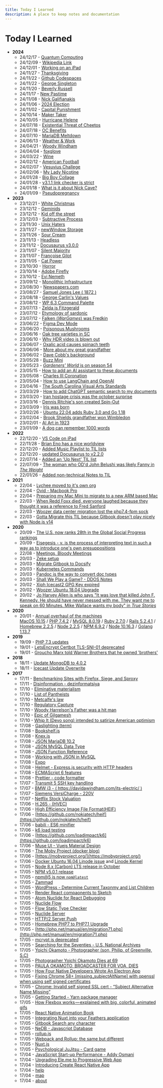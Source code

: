 ```yaml
---
title: Today I Learned
description: A place to keep notes and documentation
---
```


# Today I Learned

- **2024**
  - 24/12/17 - [Quantum Computing](/posts/quantum-computing)
  - 24/12/09 - [Wikipedia Link](/posts/wikipedia-link)
  - 24/12/01 - [Working on an iPad](/posts/working-ipad)
  - 24/11/27 - [Thanksgiving](/posts/thanksgiving)
  - 24/11/22 - [Github Codespaces](/posts/github-codespaces)
  - 24/11/22 - [George Singleton](/posts/george-singleton)
  - 24/11/20 - [Beverly Russell](/posts/beverly-russell)
  - 24/11/17 - [New Pastime](/posts/new-pastime)
  - 24/11/08 - [Nick Galifianakis](/posts/nick-galifianakis)
  - 24/11/06 - [2024 Election](/posts/2024-election)
  - 24/11/02 - [Capital Punishment](/posts/capital-punishment)
  - 24/10/14 - [Maker Taker](/posts/open-source-maker-taker)
  - 24/10/05 - [Hurricane Helene](/posts/hurricane-helene)
  - 24/07/18 - [Existential Threat of Cheetos](/posts/existential-threat-cheetos)
  - 24/07/18 - [OC Benefits](/posts/oc-benefits)
  - 24/07/10 - [MariaDB Meltdown](/posts/mariadb-meltdown)
  - 24/06/13 - [Weather & Work](/posts/weather-work)
  - 24/04/21 - [Woody Windham](/posts/woody-windham)
  - 24/04/04 - [foxglove](/posts/digitalis)
  - 24/03/22 - [Wine](/posts/wine)
  - 24/02/12 - [American Football](/posts/american-football)
  - 24/02/07 - [Vesuvius Challege](/posts/vesuvius-challenge)
  - 24/02/06 - [My Lady Nicotine](/posts/my-lady-nicotine)
  - 24/01/28 - [Big Boy Collage](/posts/big-boy-collage)
  - 24/01/28 - [v3.1.1 link checker is strict](/help)
  - 24/01/18 - [What is it about Nick Cave?](/posts/nick-cave)
  - 24/01/09 - [Pseudopregnancy](/posts/pseudopregnancy)
- **2023**
  - 23/12/21 - [White Christmas](/posts/white-christmas)
  - 23/12/12 - [Geminids](/posts/geminids)
  - 23/12/12 - [Kid off the street](/posts/kid-off-street)
  - 23/12/03 - [Subtractive Process](/posts/subtractive-process)
  - 23/11/30 - [Unix Haters](/posts/unix-haters)
  - 23/11/27 - [newWindow Storage](/posts/newwindow-storage)
  - 23/11/26 - [Sour Cream](/posts/sour-cream)
  - 23/11/13 - [Headless](/posts/headless)
  - 23/11/12 - [Docusaurus v3.0.0](/posts/docusaurus-3)
  - 23/11/07 - [Silent Majority](/posts/silent-majority)
  - 23/11/07 - [Françoise Gilot](/posts/françoise-gilot)
  - 23/11/05 - [Cat Power](/posts/cat-power)
  - 23/10/30 - [Horror](/posts/horror)
  - 23/10/14 - [Adobe Firefly](/posts/adobe-firefly)
  - 23/10/12 - [Evi Nemeth](/posts/evi-nemeth)
  - 23/09/12 - [Monolithic Infrastructure](/posts/monolithic-infrastructure)
  - 23/08/30 - [Newspapers.com](/posts/newspapers-com)
  - 23/08/27 - [Samuel Jones Lee ( 1872 )](/posts/samuel-jones-lee)
  - 23/08/18 - [George Carlin's Values](/posts/george-carlins-values)
  - 23/08/12 - [WP 6.3 Command Palette](/posts/wordpress-6.3)
  - 23/07/13 - [Zelda is Fitzgerald](/posts/zelda-art)
  - 23/07/12 - [Etymology of sardonic](/posts/sardonicism)
  - 23/07/12 - [Falken (_WarGames_) was Fredkin](/lists/trivia)
  - 23/06/22 - [Figma Dev Mode](/posts/figma-dev-mode)
  - 23/06/20 - [Poisonous Mushrooms](/notes/garden/mushroom)
  - 23/06/16 - [Oak tree varieties in SC](/posts/white-oak)
  - 23/06/10 - [Why HDR video is blown out](/posts/color-spaces-premier)
  - 23/06/07 - [Oxalic acid causes spinach teeth](/posts/oxalic-acid)
  - 23/06/06 - [More about my great grandfather](/posts/dave-minnick)
  - 23/06/02 - [Dave Cobb's background](/posts/dave-cobb)
  - 23/05/28 - [Buzz Mini](/posts/buzz-mini)
  - 23/05/23 - [_Gardeners' World_ is on season 54](/posts/gardeners-world)
  - 23/05/15 - [How to add an AI assistant to these documents](/ai)
  - 23/05/08 - [Charles III Coronation](/posts/charles-III)
  - 23/05/04 - [How to use LangChain and OpenAI](/posts/openai-langchain)
  - 23/04/16 - [The South Carolina Visual Arts Standards](/posts/sc-arts)
  - 23/03/29 - [How to add ChatGPT semantic search to my documents](/posts/machine-learning)
  - 23/03/20 - [Iran hostage crisis was the october surprise](/posts/october-surprise)
  - 23/03/16 - [Dennis Ritchie's son created Spin-Out](posts/dennis-ritchie-typographical-mystery)
  - 23/03/09 - [Iris was born](/notes/dogs)
  - 23/02/26 - [Ubuntu 22.04 adds Ruby 3.0 and Go 1.18](/docs/computers/woozie)
  - 23/02/04 - [Brook Shields grandfather won Wimbledon](posts/once-upon-time-hollywood)
  - 23/02/01 - [AI Art in 1923](posts/ht-webster)
  - 23/01/09 - [A dog can remember 1000 words](posts/dog-training)
- **2022**
  - 22/12/20 - [VS Code on iPad](/posts/vscode-ipad)
  - 22/11/28 - [Brian Eno has a nice worldview](/posts/brian-eno-art)
  - 22/12/20 - [Added Music Playlist to TIL lists](/lists/art/music)
  - 22/12/20 - [updated Docusaurus to v2.2.0](/help)
  - 22/07/14 - [Added an 'Up Next' TIL list](/lists/next)
  - 22/07/09 - [The woman who OD'd John Belushi was likely Fanny in *The Weight*](lists/trivia)
  - 22/01/26 - [Added non-technical Notes to TIL](/notes)
- **2021** 
  - 22/04 - [Lychee moved to it's own org](/docs/host/Lychee)
  - 22/04 - [Ovid - Macbook Pro](/docs/computers/ovid)
  - 22/04 - [Preparing my Mac Mini to migrate to a new ARM based Mac](/docs/computers/magic)
  - 22/03 - [When Redd Foxx died, everyone laughed because they thought it was a reference to Fred Sanford](https://en.wikipedia.org/wiki/Redd_Foxx#Death)
  - 22/03 - [Woozer data center migration lost the php7.4-fpm sock](https://davidawindham.com/til/docs/projects/woozer/)
  - 22/03 - [Gotta Migrate this TIL because Gitbook doesn't play nicely with Node.js v14](https://davidawindham.com/til/help)
- **2020**  
  - 20/09 - [The U.S. now ranks 28th in the Global Social Progress rankings](https://www.socialprogress.org/index/global/results)
  - 20/09 - [Eisegesis - v. is the process of interpreting text in such a way as to introduce one's own presuppositions](https://en.wikipedia.org/wiki/Eisegesis)
  - 22/08 - [Meetings, Bloody Meetings](https://en.wikipedia.org/wiki/Meetings,_Bloody_Meetings)
  - 20/03 - [Zeke setup](https://davidawindham.com/til/docs/projects/zeke/)
  - 20/03 - [Migrate Gitbook to Docsify](https://davidawindham.com/til/help)
  - 20/03 - [Kubernetes Commands](https://davidawindham.com/til/docs/server/kubernetes)
  - 20/03 - [Pandoc is the way to convert doc types](https://github.com/jgm/pandoc)
  - 20/03 - [Shall We Play a Game? - DDOS Notes](https://davidawindham.com/til/docs/saas/akamai)
  - 20/02 - [Xiph Icecast2 GPG Key expired](https://davidawindham.com/til/docs/host/icecast)
  - 20/02 - [Woozer Ubuntu 18.04 Upgrade](https://davidawindham.com/til/docs/saas/akamai)
  - 20/02 - [Jo Harvey Allen is who says "It was love that killed John F. Kennedy. He should have never messed with me. They want me to speak on 60 Minutes. Mike Wallace wants my body" in _True Stories_](https://davidawindham.com/true-stories-2/)
- **2020**  
  - 20/01 - [Annual overhaul of the machines](https://davidawindham.com/late-adopter/)  
  [MacOS 10.15](https://davidawindham.com/til/docs/localhost/custom) /
  [PHP 7.4.2](https://davidawindham.com/til/docs/lang/PHP) /
  [MySQL 8.0.19](https://davidawindham.com/til/docs/db/MySQL) /
  [Ruby 2.7.0](https://davidawindham.com/til/docs/lang/Ruby) /
  [Rails 5.2.4.1](https://davidawindham.com/til/docs/waf/rails) /
  [Homebrew 2.2.5](https://davidawindham.com/til/docs/localhost/brew) /
  [Node 2.2.5](https://davidawindham.com/til/docs/localhost/brew) /
  [NPM 6.9.2](https://davidawindham.com/til/docs/lang/npm) /
  [Node 10.16.3](https://davidawindham.com/til/docs/waf/nodejs) /
  [Golang 1.13.7](https://davidawindham.com/til/docs/lang/Golang)
- **2019**  
  - 19/09 - [PHP 7.3 updates](/docs/lang/PHP)
  - 19/01 - [LetsEncrypt Certbot TLS-SNI-01 deprecated](https://davidawindham.com/til/docs/server/letsencrypt)
  - 19/01 - [Groucho Marx told Warner Brothers that he owned 'brothers'](https://en.wikipedia.org/wiki/A_Night_in_Casablanca)
- **2018**
  - 18/11 - [Update MongoDB to 4.0.2](https://davidawindham.com/til/docs/db/mongodb)  
  - 18/11 - [Icecast Update Overwrite](https://davidawindham.com/til/docs/host/icecast)
- **2017**  
  - 17/11 - [Benchmarking Sites with Firefox, Siege, and Sproxy](https://davidawindham.com/til/docs/host/siege-sproxy)
  - 17/11 - [Disinformation - dezinformatsiya](https://en.wikipedia.org/wiki/Disinformation)
  - 17/10 - [Eliminative materialism](https://en.wikipedia.org/wiki/Eliminative_materialism)
  - 17/10 - [List of Pantheists](https://en.wikipedia.org/wiki/List_of_pantheists)
  - 17/10 - [Metcalfe's law](https://en.wikipedia.org/wiki/Metcalfe%27s_law)
  - 17/10 - [Regulatory Capture](https://en.wikipedia.org/wiki/Regulatory_capture)  
  - 17/10 - [Woody Harrelson's Father was a hit man](https://en.wikipedia.org/wiki/Charles_Harrelson)
  - 17/10 - [Epic of Gilgamesh](https://en.wikipedia.org/wiki/Epic_of_Gilgamesh)
  - 17/10 - [Whip It (Devo song) intended to satirize American optimism](https://www.salon.com/2017/09/16/33-13-devo-excerpt/)
  - 17/08 - [Gaslighting (term)](https://en.wikipedia.org/wiki/Gaslighting)
  - 17/08 - [Bookshelf.js](http://bookshelfjs.org/)
  - 17/08 - [Knex.js](http://knexjs.org/)
  - 17/08 - [JSON MariaDB 10.2](https://mariadb.com/resources/blog/json-mariadb-102)
  - 17/08 - [JSON MySQL Data Type](https://dev.mysql.com/doc/refman/5.7/en/json.html)
  - 17/08 - [JSON Function Reference](https://dev.mysql.com/doc/refman/5.7/en/json-function-reference.html)
  - 17/08 - [Working with JSON in MySQL](https://scotch.io/tutorials/working-with-json-in-mysql)
  - 17/08 - [Expo](https://expo.io/)
  - 17/08 - [Helmet - Express.js security with HTTP headers](https://helmetjs.github.io/)
  - 17/08 - [ECMAScript 6 features](https://github.com/lukehoban/es6features)  
  - 17/08 - [Prettier - code formatter](https://github.com/prettier/prettier)   
  - 17/07 - [Transmit 5 SSH key handling](https://library.panic.com/transmit5/sftp-authentication/)
  - 17/07 - [BMW i3 - ( https://davidawindham.com/its-electric/ )](https://davidawindham.com/its-electric/)  
  - 17/07 - [Siemens VersiCharge - 220V](https://w3.usa.siemens.com/powerdistribution/us/en/product-portfolio/electricvehicle/versicharge/pages/ev-charging-station.aspx)
  - 17/07 - [Netflix Stock Valuation](https://seekingalpha.com/article/4089390-netflix-growth-justify-valuation)  
  - 17/06 - [H.265 - (HVEC)](https://en.wikipedia.org/wiki/High_Efficiency_Video_Coding)
  - 17/06 - [High Efficiency Image File Format(HEIF)](https://nokiatech.github.io/heif/)
  - 17/06 - [https://github.com/nokiatech/heif](https://github.com/nokiatech/heif)
  - 17/06 - [babili - ES6 minifier](https://github.com/babel/babili)
  - 17/06 - [k6 load testing](http://www.muse-ui.org/#/index)
  - 17/06 - [https://github.com/loadimpact/k6](https://github.com/loadimpact/k6)
  - 17/06 - [Muse UI - Vuejs Material Design](http://www.muse-ui.org/#/index)
  - 17/06 - [The Moby Project (docker blog)](https://blog.docker.com/2017/04/introducing-the-moby-project/)
  - 17/06 - [https://mobyproject.org/](https://mobyproject.org/)
  - 17/06 - [Docker Ubuntu 16.04 Linode issue](/docs/server/docker) and [Linode Kernel](/docs/saas/akamai)  
  - 17/05 - [Node 8.x (Carbon) LTS release in October](https://github.com/nodejs/node/blob/master/doc/changelogs/CHANGELOG_V8.md#8.0.0)
  - 17/05 - [NPM v5.0.1 release](/docs/lang/npm)
  - 17/05 - [npm@5 is now `npm@latest`](https://medium.com/npm-inc/npm-5-is-now-npm-latest-d674e9e3b0ec)
  - 17/05 - [Zammad](/docs/host/Zammad)
  - 17/05 - [WordPress - Determine Current Taxonmy and List Children](/docs/host/WordPress)
  - 17/05 - [Render React compaonents to Sketch](https://github.com/airbnb/react-sketchapp)
  - 17/05 - [Atom Nuclide for React Debugging](https://nuclide.io/docs/features/debugger/)
  - 17/05 - [Nuclide Flow](https://nuclide.io/docs/languages/flow/)
  - 17/05 - [Flow Static Type Checker](https://flow.org/en/docs/)
  - 17/05 - [Nuclide Server](https://nuclide.io/docs/features/remote/#nuclide-server)
  - 17/05 - [HTTP/2 Server Push](https://en.wikipedia.org/wiki/HTTP/2_Server_Push)
  - 17/05 - [Homebrew PHP7 to PHP7.1 Upgrade](/docs/localhost/brew)
  - 17/05 - [http://php.net/manual/en/migration71.php](http://php.net/manual/en/migration71.php)
  - 17/05 - [mcrypt is deprecated](http://php.net/manual/en/migration71.deprecated.php)
  - 17/05 - [Searching for the Seventies - U.S. National Archives](https://www.google.com/culturalinstitute/beta/exhibit/AQfyFcoI)
  - 17/05 - [Yoichi Okamoto - Photographer (son, Philip, of Greenville, S.C)](https://www.google.com/culturalinstitute/beta/asset/yoichi-okamoto-washington-dc-may-1973/XgFH0-MGK4AKmw)
  - 17/05 - [Photographer Yoichi Okamoto Dies at 69](https://www.washingtonpost.com/archive/local/1985/04/25/photographer-yoichi-okamoto-dies-at-69/49e170df-c57b-420e-b6b9-6963f3fd66b4/?utm_term=.7d2f0d0b339a)
  - 17/05 - [PAULA OKAMOTO, BROADCASTER FOR VOA, DIES](https://www.washingtonpost.com/archive/local/1992/05/21/paula-okamoto-broadcaster-for-voa-dies/02b93dc7-ff3f-4df3-bbf8-3edbf68de527/?utm_term=.fc1a7d820c0f)
  - 17/05 - [How Four Native Developers Wrote An Electron App](https://githubengineering.com/how-four-native-developers-wrote-an-electron-app/)
  - 17/05 - [Fixing Chrome 58+ [missing_subjectAltName] with openssl when using self signed certificates](https://alexanderzeitler.com/articles/Fixing-Chrome-missing_subjectAltName-selfsigned-cert-openssl/)
  - 17/05 - [Chrome: Invalid self signed SSL cert - “Subject Alternative Name Missing”](http://stackoverflow.com/questions/43665243/chrome-invalid-self-signed-ssl-cert-subject-alternative-name-missing)
  - 17/05 - [Getting Started - Yarn package manager](https://yarnpkg.com/en/docs/getting-started)
  - 17/05 - [How Flexbox works — explained with big, colorful, animated gifs](https://medium.freecodecamp.com/an-animated-guide-to-flexbox-d280cf6afc35)
  - 17/05 - [React Native Animation Book](https://github.com/browniefed/react-native-animation-book)
  - 17/05 - [Integrating Nuxt into your Feathers application](https://blog.feathersjs.com/ssr-vuejs-app-with-feathers-and-nuxt-bb7dfd3e6397)
  - 17/05 - [Gitbook Search any character](https://github.com/lwdgit/gitbook-plugin-search-plus)
  - 17/05 - [NeDB - Javascript Database](https://github.com/louischatriot/nedb)
  - 17/05 - [rollup.js](https://rollupjs.org/)
  - 17/05 - [Webpack and Rollup: the same but different](https://medium.com/webpack/webpack-and-rollup-the-same-but-different-a41ad427058c)
  - 17/05 - [Nuxt.js](https://nuxtjs.org/)
  - 17/05 - [Psychological JuJitsu - Card game](http://www.icynic.com/~don/psych.html)
  - 17/04 - [JavaScript Start-up Performance - Addy Osmani](https://medium.com/reloading/javascript-start-up-performance-69200f43b201)
  - 17/04 - [Upgrading Ele.me to Progressive Web App](https://medium.com/elemefe/upgrading-ele-me-to-progressive-web-app-2a446832e509)
  - 17/04 - [Introducing Create React Native App](https://github.com/react-community/create-react-native-app)
  - 17/04 - [help](help)
  - 17/04 - [map](map)
  - 17/04 - [about](about)
